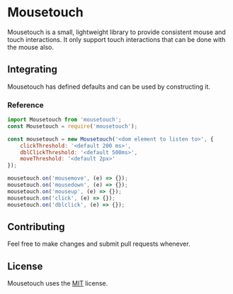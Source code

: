 # Mousetouch

Mousetouch is a small, lightweight library to provide consistent mouse and touch interactions. It only support touch interactions that can be done with the mouse also.


## Integrating
Mousetouch has defined defaults and can be used by constructing it.

### Reference
```js
import Mousetouch from 'mousetouch';
const Mousetouch = require('mousetouch');

const mousetouch = new Mousetouch('<dom element to listen to>', {
	clickThreshold: '<default 200 ms>',
	dblClickThreshold: '<default 500ms>',
	moveThreshold: '<default 2px>'
});

mousetouch.on('mousemove', (e) => {});
mousetouch.on('mousedown', (e) => {});
mousetouch.on('mouseup', (e) => {});
mousetouch.on('click', (e) => {});
mousetouch.on('dblclick', (e) => {});
```


## Contributing
Feel free to make changes and submit pull requests whenever.


## License
Mousetouch uses the [MIT](https://opensource.org/licenses/MIT) license.
